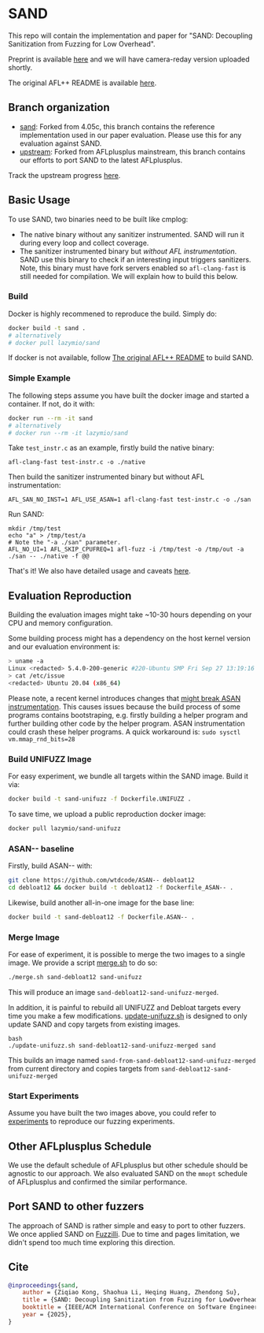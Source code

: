 # SAND

This repo will contain the implementation and paper for "SAND: Decoupling Sanitization from Fuzzing for Low Overhead".

Preprint is available [here](./paper.pdf) and we will have camera-reday version uploaded shortly.

The original AFL++ README is available [here](./README.AFLpp.md).

## Branch organization

- [sand](https://github.com/wtdcode/sand-aflpp/tree/sand): Forked from 4.05c, this branch contains the reference implementation used in our paper evaluation. Please use this for any evaluation against SAND.
- [upstream](https://github.com/wtdcode/sand-aflpp/tree/upstream): Forked from AFLplusplus mainstream, this branch contains our efforts to port SAND to the latest AFLplusplus.

Track the upstream progress [here](https://github.com/AFLplusplus/AFLplusplus/pull/2288).

## Basic Usage

To use SAND, two binaries need to be built like cmplog:

- The native binary without any sanitizer instrumented. SAND will run it during every loop and collect coverage. 
- The sanitizer instrumented binary but _without AFL instrumentation_. SAND use this binary to check if an interesting input triggers sanitizers. Note, this binary must have fork servers enabled so `afl-clang-fast` is still needed for compilation. We will explain how to build this below.

### Build

Docker is highly recommened to reproduce the build. Simply do:

```bash
docker build -t sand .
# alternatively
# docker pull lazymio/sand
```

If docker is not available, follow [The original AFL++ README](./README.AFLpp.md) to build SAND.

### Simple Example

The following steps assume you have built the docker image and started a container. If not, do it with:

```bash
docker run --rm -it sand
# alternatively
# docker run --rm -it lazymio/sand
```

Take `test_instr.c` as an example, firstly build the native binary:

```
afl-clang-fast test-instr.c -o ./native
```

Then build the sanitizer instrumented binary but without AFL instrumentation:

```
AFL_SAN_NO_INST=1 AFL_USE_ASAN=1 afl-clang-fast test-instr.c -o ./san
```

Run SAND:

```
mkdir /tmp/test
echo "a" > /tmp/test/a
# Note the "-a ./san" parameter.  
AFL_NO_UI=1 AFL_SKIP_CPUFREQ=1 afl-fuzz -i /tmp/test -o /tmp/out -a ./san -- ./native -f @@
```

That's it! We also have detailed usage and caveats [here](./docs/SAND.md).

## Evaluation Reproduction

Building the evaluation images might take ~10-30 hours depending on your CPU and memory configuration.

Some building process might has a dependency on the host kernel version and our evaluation environment is:

```bash
> uname -a
Linux <redacted> 5.4.0-200-generic #220-Ubuntu SMP Fri Sep 27 13:19:16 UTC 2024 x86_64 x86_64 x86_64 GNU/Linux
> cat /etc/issue
<redacted> Ubuntu 20.04 (x86_64)
```

Please note, a recent kernel introduces changes that [might break ASAN instrumentation](https://github.com/google/sanitizers/issues/1614). This causes issues because the build process of some programs contains bootstraping, e.g. firstly building a helper program and further building other code by the helper program. ASAN instrumentation could crash these helper programs. A quick workaround is: `sudo sysctl vm.mmap_rnd_bits=28`

### Build UNIFUZZ Image

For easy experiment, we bundle all targets within the SAND image. Build it via:

```bash
docker build -t sand-unifuzz -f Dockerfile.UNIFUZZ .
```

To save time, we upload a public reproduction docker image:

```bash
docker pull lazymio/sand-unifuzz
```

### ASAN-- baseline

Firstly, build ASAN-- with:

```bash
git clone https://github.com/wtdcode/ASAN-- debloat12
cd debloat12 && docker build -t debloat12 -f Dockerfile_ASAN-- .
```

Likewise, build another all-in-one image for the base line:

```bash
docker build -t sand-debloat12 -f Dockerfile.ASAN-- .
```

### Merge Image

For ease of experiment, it is possible to merge the two images to a single image. We provide a script [merge.sh](./merge.sh) to do so:

```bash
./merge.sh sand-debloat12 sand-unifuzz
```

This will produce an image `sand-debloat12-sand-unifuzz-merged`.

In addition, it is painful to rebuild all UNIFUZZ and Debloat targets every time you make a few modifications. [update-unifuzz.sh](./update-unifuzz.sh) is designed to only update SAND and copy targets from existing images. 

```
bash
./update-unifuzz.sh sand-debloat12-sand-unifuzz-merged sand
```

This builds an image named `sand-from-sand-debloat12-sand-unifuzz-merged` from current directory and copies targets from `sand-debloat12-sand-unifuzz-merged`

### Start Experiments

Assume you have built the two images above, you could refer to [experiments](./experiments/) to reproduce our fuzzing experiments.

## Other AFLplusplus Schedule

We use the default schedule of AFLplusplus but other schedule should be agnostic to our approach. We also evaluated SAND on the `mmopt` schedule of AFLplusplus and confirmed the similar performance.

## Port SAND to other fuzzers

The approach of SAND is rather simple and easy to port to other fuzzers. We once applied SAND on [Fuzzilli](https://github.com/wtdcode/sand_fuzzilli). Due to time and pages limitation, we didn't spend too much time exploring this direction.

## Cite

```bib
@inproceedings{sand,
    author = {Ziqiao Kong, Shaohua Li, Heqing Huang, Zhendong Su},
    title = {SAND: Decoupling Sanitization from Fuzzing for LowOverhead},
    booktitle = {IEEE/ACM International Conference on Software Engineering (ICSE)},
    year = {2025},
}
```